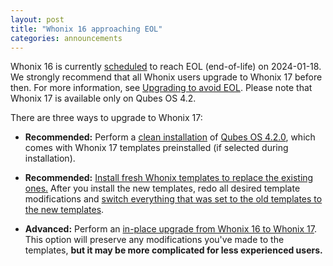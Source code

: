 ```yaml
---
layout: post
title: "Whonix 16 approaching EOL"
categories: announcements
---
```


Whonix 16 is currently [scheduled](https://www.whonix.org/wiki/About#Qubes_Hosts) to reach EOL (end-of-life) on 2024-01-18. We strongly recommend that all Whonix users upgrade to Whonix 17 before then. For more information, see [Upgrading to avoid EOL](https://doc.qubes-os.org/en/latest/user/how-to-guides/how-to-update.html#upgrading-to-avoid-eol). Please note that Whonix 17 is available only on Qubes OS 4.2.

There are three ways to upgrade to Whonix 17:

- **Recommended:** Perform a [clean installation](/doc/installation-guide/) of [Qubes OS 4.2.0](/news/2023/12/18/qubes-os-4-2-0-has-been-released/), which comes with Whonix 17 templates preinstalled (if selected during installation).

- **Recommended:** [Install fresh Whonix templates to replace the existing ones.](https://www.whonix.org/wiki/Qubes/Install) After you install the new templates, redo all desired template modifications and [switch everything that was set to the old templates to the new templates](https://doc.qubes-os.org/en/latest/user/templates/templates.html#switching).

- **Advanced:** Perform an [in-place upgrade from Whonix 16 to Whonix 17](https://www.whonix.org/wiki/Release_Upgrade_16_to_17). This option will preserve any modifications you've made to the templates, **but it may be more complicated for less experienced users.**
